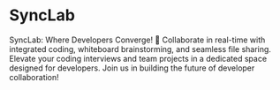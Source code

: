 # SyncLab
SyncLab: Where Developers Converge! 🚀  Collaborate in real-time with integrated coding, whiteboard brainstorming, and seamless file sharing. Elevate your coding interviews and team projects in a dedicated space designed for developers. Join us in building the future of developer collaboration!
